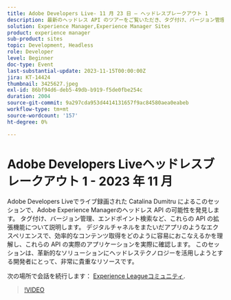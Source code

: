 ```yaml
---
title: Adobe Developers Live- 11 月 23 日 — ヘッドレスブレークアウト 1
description: 最新のヘッドレス API のツアーをご覧いただき、タグ付け、バージョン管理、エンドポイント検索など、これらの API の拡張機能について学習してください。 デジタルチャネルをまたいだアプリのようなエクスペリエンスで、効率的なコンテンツ取得をどのように容易におこなえるかを理解し、これらの API の実際のアプリケーションを実際に確認します。 このセッションは、革新的なソリューションにヘッドレステクノロジーを活用しようとする開発者にとって、非常に貴重なリソースです。
solution: Experience Manager,Experience Manager Sites
product: experience manager
sub-product: sites
topic: Development, Headless
role: Developer
level: Beginner
doc-type: Event
last-substantial-update: 2023-11-15T00:00:00Z
jira: KT-14424
thumbnail: 3425627.jpeg
exl-id: 86bf94d6-deb5-49db-b919-f5de0fbe254c
duration: 2004
source-git-commit: 9a297cda953d4414131657f9ac84580aea0eabeb
workflow-type: tm+mt
source-wordcount: '157'
ht-degree: 0%

---
```


# Adobe Developers Liveヘッドレスブレークアウト 1 - 2023 年 11 月

Adobe Developers Liveでライブ録画された Catalina Dumitru によるこのセッションで、Adobe Experience Managerのヘッドレス API の可能性を発見します。 タグ付け、バージョン管理、エンドポイント検索など、これらの API の拡張機能について説明します。 デジタルチャネルをまたいだアプリのようなエクスペリエンスで、効率的なコンテンツ取得をどのように容易におこなえるかを理解し、これらの API の実際のアプリケーションを実際に確認します。 このセッションは、革新的なソリューションにヘッドレステクノロジーを活用しようとする開発者にとって、非常に貴重なリソースです。

次の場所で会話を続行します： [Experience Leagueコミュニティ](https://adobe.ly/3rJfZcN).

>[!VIDEO](https://video.tv.adobe.com/v/3425627/?learn=on)
